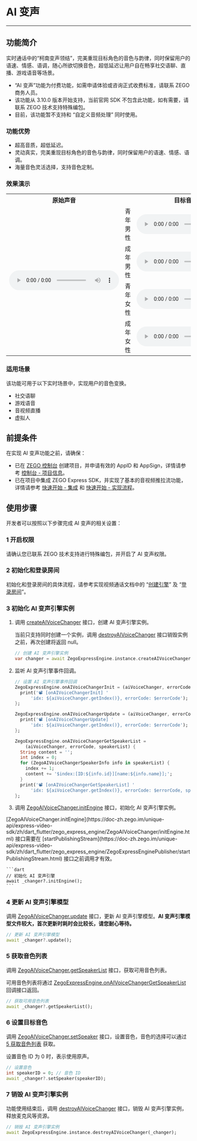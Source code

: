 # AI 变声

- - -

## 功能简介

实时通话中的“柯南变声领结”，完美重现目标角色的音色与韵律，同时保留用户的语速、情感、语调，随心所欲切换音色，超低延迟让用户自在畅享社交语聊、直播、游戏语音等场景。

<Warning title="注意">

- “AI 变声”功能为付费功能，如需申请体验或咨询正式收费标准，请联系 ZEGO 商务人员。
- 该功能从 3.10.0 版本开始支持，当前官网 SDK 不包含此功能，如有需要，请联系 ZEGO 技术支持特殊编包。
- 目前，该功能暂不支持和 “自定义音频处理” 同时使用。

</Warning>



### 功能优势

- 超高音质，超低延迟。
- 灵动真实，完美重现目标角色的音色与韵律，同时保留用户的语速、情感、语调。
- 海量音色灵活选择，支持音色定制。

### 效果演示

<table>

<tbody><tr>
<th>原始声音</th>
<th colspan="2">目标音色</th>
<th>AI 变声后</th>
</tr>
<tr>
<td rowspan="4"><audio src="https://doc-media.zego.im/sdk-doc/doc/video/Express_Video_SDK/Audio/VoiceChanger/original_voice.wav" controls>您的浏览器不支持 audio 标签。</audio></td>
<td>青年男性</td>
<td><audio src="https://doc-media.zego.im/sdk-doc/doc/video/Express_Video_SDK/Audio/VoiceChanger/young_male_target_voice.wav" controls>您的浏览器不支持 audio 标签。</audio></td>
<td><audio src="https://doc-media.zego.im/sdk-doc/doc/video/Express_Video_SDK/Audio/VoiceChanger/young_male_changer_voice.wav" controls>您的浏览器不支持 audio 标签。</audio></td>
</tr>
<tr>
<td>成年男性</td>
<td><audio src="https://doc-media.zego.im/sdk-doc/doc/video/Express_Video_SDK/Audio/VoiceChanger/adult_male_target_voice.wav" controls>您的浏览器不支持 audio 标签。</audio></td>
<td><audio src="https://doc-media.zego.im/sdk-doc/doc/video/Express_Video_SDK/Audio/VoiceChanger/adult_male_changer_voice.wav" controls>您的浏览器不支持 audio 标签。</audio></td>
</tr>
<tr>
<td>青年女性</td>
<td><audio src="https://doc-media.zego.im/sdk-doc/doc/video/Express_Video_SDK/Audio/VoiceChanger/young_female_target_voice.wav" controls>您的浏览器不支持 audio 标签。</audio></td>
<td><audio src="https://doc-media.zego.im/sdk-doc/doc/video/Express_Video_SDK/Audio/VoiceChanger/young_female_changer_voice.wav" controls>您的浏览器不支持 audio 标签。</audio></td>
</tr>
<tr>
<td>成年女性</td>
<td><audio src="https://doc-media.zego.im/sdk-doc/doc/video/Express_Video_SDK/Audio/VoiceChanger/adult_female_target_voice.wav" controls>您的浏览器不支持 audio 标签。</audio></td>
<td><audio src="https://doc-media.zego.im/sdk-doc/doc/video/Express_Video_SDK/Audio/VoiceChanger/adult_female_changer_voice.wav" controls>您的浏览器不支持 audio 标签。</audio></td>
</tr>
</tbody></table>

### 适用场景

该功能可用于以下实时场景中，实现用户的音色变换。

- 社交语聊
- 游戏语音
- 音视频直播
- 虚拟人

## 前提条件

在实现 AI 变声功能之前，请确保：

- 已在 [ZEGO 控制台](https://console.zego.im) 创建项目，并申请有效的 AppID 和 AppSign，详情请参考 [控制台 - 项目信息](/console/project-info)。
- 已在项目中集成 ZEGO Express SDK，并实现了基本的音视频推拉流功能，详情请参考 [快速开始 - 集成](https://doc-zh.zego.im/article/1241) 和 [快速开始 - 实现流程](https://doc-zh.zego.im/article/7634)。


## 使用步骤

开发者可以按照以下步骤完成 AI 变声的相关设置：

### 1 开启权限

请确认您已联系 ZEGO 技术支持进行特殊编包，并开启了 AI 变声权限。

### 2 初始化和登录房间

初始化和登录房间的具体流程，请参考实现视频通话文档中的 “[创建引擎](https://doc-zh.zego.im/article/7634#initialization)” 及 “[登录房间](https://doc-zh.zego.im/article/7634#createroom)”。

### 3 初始化 AI 变声引擎实例

1. 调用 [createAIVoiceChanger](https://doc-zh.zego.im/unique-api/express-video-sdk/zh/dart_flutter/zego_express_engine/ZegoExpressEngineAIVoiceChanger/createAIVoiceChanger.html) 接口，创建 AI 变声引擎实例。

    当前只支持同时创建一个实例，调用 [destroyAIVoiceChanger](https://doc-zh.zego.im/unique-api/express-video-sdk/zh/dart_flutter/zego_express_engine/ZegoExpressEngineAIVoiceChanger/destroyAIVoiceChanger.html) 接口销毁实例之前，再次创建将返回 null。

    ```dart
    // 创建 AI 变声引擎实例
    var changer = await ZegoExpressEngine.instance.createAIVoiceChanger();
    ```

2. 监听 AI 变声引擎事件回调。

    ```dart
    // 设置 AI 变声引擎事件回调
    ZegoExpressEngine.onAIVoiceChangerInit = (aiVoiceChanger, errorCode) {
      print('📽️ [onAIVoiceChangerInit] '
          'idx: ${aiVoiceChanger.getIndex()}, errorCode: $errorCode');
    };

    ZegoExpressEngine.onAIVoiceChangerUpdate = (aiVoiceChanger, errorCode) {
      print('📽️ [onAIVoiceChangerUpdate] '
          'idx: ${aiVoiceChanger.getIndex()}, errorCode: $errorCode');
    };

    ZegoExpressEngine.onAIVoiceChangerGetSpeakerList =
        (aiVoiceChanger, errorCode, speakerList) {
      String content = '';
      int index = 0;
      for (ZegoAIVoiceChangerSpeakerInfo info in speakerList) {
        index += 1;
        content += '$index:[ID:${info.id}][name:${info.name}];';
      }
      print('📽️ [onAIVoiceChangerGetSpeakerList] '
          'idx: ${aiVoiceChanger.getIndex()}, errorCode: $errorCode, speakerList: $content');
    };
    ```

3. 调用 [ZegoAIVoiceChanger.initEngine](https://doc-zh.zego.im/unique-api/express-video-sdk/zh/dart_flutter/zego_express_engine/ZegoAIVoiceChanger/initEngine.html) 接口，初始化 AI 变声引擎实例。

<Warning title="注意">
    [ZegoAIVoiceChanger.initEngine](https://doc-zh.zego.im/unique-api/express-video-sdk/zh/dart_flutter/zego_express_engine/ZegoAIVoiceChanger/initEngine.html) 接口需要在 [startPublishingStream](https://doc-zh.zego.im/unique-api/express-video-sdk/zh/dart_flutter/zego_express_engine/ZegoExpressEnginePublisher/startPublishingStream.html) 接口之前调用才有效。
</Warning>



    ```dart
    // 初始化 AI 变声引擎
    await _changer?.initEngine();
    ```

### 4 更新 AI 变声引擎模型

调用 [ZegoAIVoiceChanger.update](https://doc-zh.zego.im/unique-api/express-video-sdk/zh/dart_flutter/zego_express_engine/ZegoAIVoiceChanger/update.html) 接口，更新 AI 变声引擎模型。**AI 变声引擎模型文件较大，首次更新时耗时会比较长，请您耐心等待。**

```dart
// 更新 AI 变声引擎模型
await _changer?.update();
```

### 5 获取音色列表

调用 [ZegoAIVoiceChanger.getSpeakerList](https://doc-zh.zego.im/unique-api/express-video-sdk/zh/dart_flutter/zego_express_engine/ZegoAIVoiceChanger/getSpeakerList.html) 接口，获取可用音色列表。

可用音色列表将通过 [ZegoExpressEngine.onAIVoiceChangerGetSpeakerList](https://doc-zh.zego.im/unique-api/express-video-sdk/zh/dart_flutter/zego_express_engine/ZegoExpressEngine/onAIVoiceChangerGetSpeakerList.html) 回调接口返回。

```dart
// 获取可用音色列表
await _changer?.getSpeakerList();
```

### 6 设置目标音色

调用 [ZegoAIVoiceChanger.setSpeaker](https://doc-zh.zego.im/unique-api/express-video-sdk/zh/dart_flutter/zego_express_engine/ZegoAIVoiceChanger/setSpeaker.html) 接口，设置音色，音色的选择可以通过 [5 获取音色列表](https://doc-zh.zego.im/article/18580#3_5) 获取。

设置音色 ID 为 0 时，表示使用原声。

```dart
// 设置音色
int speakerID = 0; // 音色 ID
await _changer?.setSpeaker(speakerID);
```

### 7 销毁 AI 变声引擎实例

功能使用结束后，调用 [destroyAIVoiceChanger](https://doc-zh.zego.im/unique-api/express-video-sdk/zh/dart_flutter/zego_express_engine/ZegoExpressEngineAIVoiceChanger/destroyAIVoiceChanger.html) 接口，销毁 AI 变声引擎实例，释放麦克风等资源。

```dart
// 销毁 AI 变声引擎实例
await ZegoExpressEngine.instance.destroyAIVoiceChanger(_changer);
```
